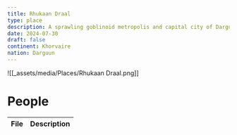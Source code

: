 ```yaml
---
title: Rhukaan Draal
type: place
description: A sprawling goblinoid metropolis and capital city of Darguun
date: 2024-07-30
draft: false
continent: Khorvaire
nation: Darguun
---
```

![[_assets/media/Places/Rhukaan Draal.png]]
# People

<!-- QueryToSerialize: TABLE description as "Description" FROM "People" WHERE location = "PLACE" -->
<!-- SerializedQuery: TABLE description as "Description" FROM "People" WHERE location = "PLACE" -->

| File | Description |
| ---- | ----------- |
<!-- SerializedQuery END -->
